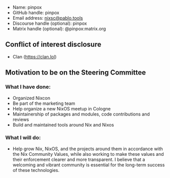 * Name: pinpox
* GitHub handle: pinpox
* Email address: nixsc@pablo.tools
* Discourse handle (optional): pinpox
* Matrix handle (optional): @pinpox:matrix.org

## Conflict of interest disclosure

- Clan (https://clan.lol)

## Motivation to be on the Steering Committee

### What I have done:
- Organized Nixcon
- Be part of the marketing team
- Help organize a new NixOS meetup in Cologne
- Maintainership of packages and modules, code contributions and reviews
- Build and maintained tools around Nix and Nixos

### What I will do:

- Help grow Nix, NixOS, and the projects around them in accordance with the Nix Community Values, while also working to make these values and their enforcement clearer and more transparent. I believe that a welcoming and vibrant community is essential for the long-term success of these technologies.
